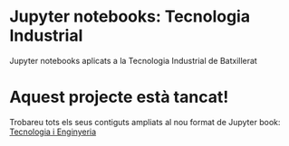 # Jupyter notebooks: Tecnologia Industrial
Jupyter notebooks aplicats a la Tecnologia Industrial de Batxillerat  

# Aquest projecte està tancat!
Trobareu tots els seus contiguts ampliats al nou format de Jupyter book: [Tecnologia i Enginyeria](http://www.jorts.net/jupbook/te/)

~~~[![Binder](https://mybinder.org/badge_logo.svg)](https://mybinder.org/v2/gh/jorts64/Tecnologia-Industrial---Jupyter/master?filepath=index.ipynb)
